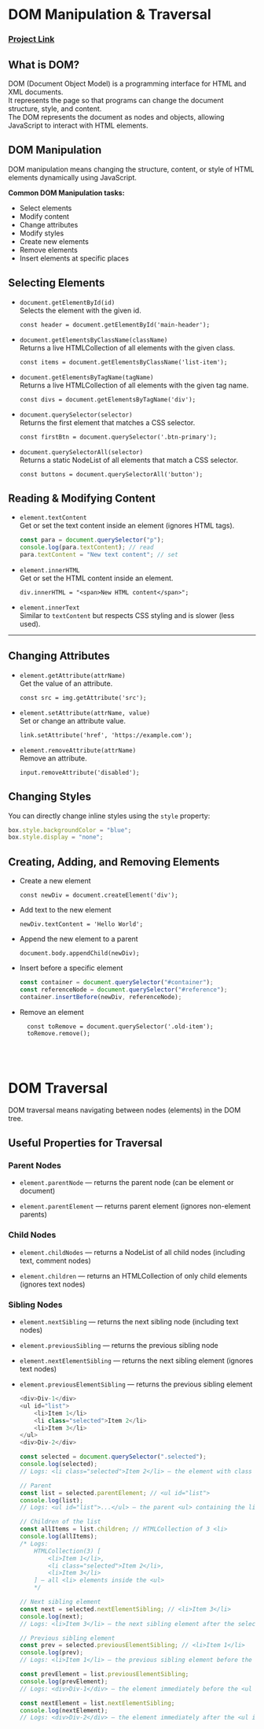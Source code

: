 # DOM Manipulation & Traversal

### [Project Link]("https://atique0x.github.io/Learning-Journey/Recap%20Javascript/Important%20Topics/26_dom_manipulation_traversal/index.html)

## What is DOM?

DOM (Document Object Model) is a programming interface for HTML and XML documents.  
It represents the page so that programs can change the document structure, style, and content.  
The DOM represents the document as nodes and objects, allowing JavaScript to interact with HTML elements.

## DOM Manipulation

DOM manipulation means changing the structure, content, or style of HTML elements dynamically using JavaScript.

**Common DOM Manipulation tasks:**

- Select elements
- Modify content
- Change attributes
- Modify styles
- Create new elements
- Remove elements
- Insert elements at specific places

## Selecting Elements

- `document.getElementById(id)`  
  Selects the element with the given id.

      const header = document.getElementById('main-header');

- `document.getElementsByClassName(className)`  
  Returns a live HTMLCollection of all elements with the given class.

      const items = document.getElementsByClassName('list-item');

- `document.getElementsByTagName(tagName)`  
  Returns a live HTMLCollection of all elements with the given tag name.

      const divs = document.getElementsByTagName('div');

- `document.querySelector(selector)`  
  Returns the first element that matches a CSS selector.

      const firstBtn = document.querySelector('.btn-primary');

- `document.querySelectorAll(selector)`  
  Returns a static NodeList of all elements that match a CSS selector.

      const buttons = document.querySelectorAll('button');

## Reading & Modifying Content

- `element.textContent`  
  Get or set the text content inside an element (ignores HTML tags).
  ```js
  const para = document.querySelector("p");
  console.log(para.textContent); // read
  para.textContent = "New text content"; // set
  ```
- `element.innerHTML`  
  Get or set the HTML content inside an element.

      div.innerHTML = "<span>New HTML content</span>";

- `element.innerText`  
  Similar to `textContent` but respects CSS styling and is slower (less used).

---

## Changing Attributes

- `element.getAttribute(attrName)`  
  Get the value of an attribute.

      const src = img.getAttribute('src');

- `element.setAttribute(attrName, value)`  
  Set or change an attribute value.

      link.setAttribute('href', 'https://example.com');

- `element.removeAttribute(attrName)`  
  Remove an attribute.

      input.removeAttribute('disabled');

## Changing Styles

You can directly change inline styles using the `style` property:

```js
box.style.backgroundColor = "blue";
box.style.display = "none";
```

## Creating, Adding, and Removing Elements

- Create a new element

      const newDiv = document.createElement('div');

- Add text to the new element

      newDiv.textContent = 'Hello World';

- Append the new element to a parent

      document.body.appendChild(newDiv);

- Insert before a specific element

  ```js
  const container = document.querySelector("#container");
  const referenceNode = document.querySelector("#reference");
  container.insertBefore(newDiv, referenceNode);
  ```

- Remove an element

        const toRemove = document.querySelector('.old-item');
        toRemove.remove();

<br><br>

# DOM Traversal

DOM traversal means navigating between nodes (elements) in the DOM tree.

## Useful Properties for Traversal

### Parent Nodes

- `element.parentNode` — returns the parent node (can be element or document)

- `element.parentElement` — returns parent element (ignores non-element parents)

### Child Nodes

- `element.childNodes` — returns a NodeList of all child nodes (including text, comment nodes)

- `element.children` — returns an HTMLCollection of only child elements (ignores text nodes)

### Sibling Nodes

- `element.nextSibling` — returns the next sibling node (including text nodes)

- `element.previousSibling` — returns the previous sibling node

- `element.nextElementSibling` — returns the next sibling element (ignores text nodes)

- `element.previousElementSibling` — returns the previous sibling element

  ```js
  <div>Div-1</div>
  <ul id="list">
      <li>Item 1</li>
      <li class="selected">Item 2</li>
      <li>Item 3</li>
  </ul>
  <div>Div-2</div>
  ```

  ```js
  const selected = document.querySelector(".selected");
  console.log(selected);
  // Logs: <li class="selected">Item 2</li> — the element with class "selected"

  // Parent
  const list = selected.parentElement; // <ul id="list">
  console.log(list);
  // Logs: <ul id="list">...</ul> — the parent <ul> containing the list items

  // Children of the list
  const allItems = list.children; // HTMLCollection of 3 <li>
  console.log(allItems);
  /* Logs: 
      HTMLCollection(3) [
          <li>Item 1</li>, 
          <li class="selected">Item 2</li>, 
          <li>Item 3</li>
      ] — all <li> elements inside the <ul>
      */

  // Next sibling element
  const next = selected.nextElementSibling; // <li>Item 3</li>
  console.log(next);
  // Logs: <li>Item 3</li> — the next sibling element after the selected <li>

  // Previous sibling element
  const prev = selected.previousElementSibling; // <li>Item 1</li>
  console.log(prev);
  // Logs: <li>Item 1</li> — the previous sibling element before the selected <li>

  const prevElement = list.previousElementSibling;
  console.log(prevElement);
  // Logs: <div>Div-1</div> — the element immediately before the <ul id="list">

  const nextElement = list.nextElementSibling;
  console.log(nextElement);
  // Logs: <div>Div-2</div> — the element immediately after the <ul id="list">
  ```
